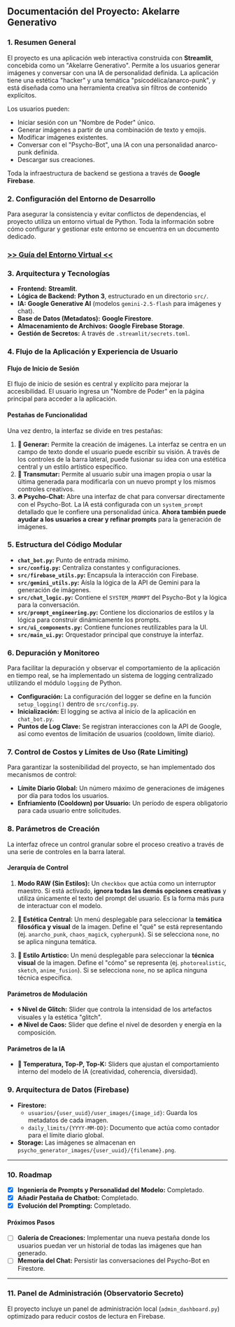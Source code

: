 ## Documentación del Proyecto: Akelarre Generativo

### 1. Resumen General

El proyecto es una aplicación web interactiva construida con **Streamlit**, concebida como un "Akelarre Generativo". Permite a los usuarios generar imágenes y conversar con una IA de personalidad definida. La aplicación tiene una estética "hacker" y una temática "psicodélica/anarco-punk", y está diseñada como una herramienta creativa sin filtros de contenido explícitos.

Los usuarios pueden:
- Iniciar sesión con un "Nombre de Poder" único.
- Generar imágenes a partir de una combinación de texto y emojis.
- Modificar imágenes existentes.
- Conversar con el "Psycho-Bot", una IA con una personalidad anarco-punk definida.
- Descargar sus creaciones.

Toda la infraestructura de backend se gestiona a través de **Google Firebase**.

### 2. Configuración del Entorno de Desarrollo

Para asegurar la consistencia y evitar conflictos de dependencias, el proyecto utiliza un entorno virtual de Python. Toda la información sobre cómo configurar y gestionar este entorno se encuentra en un documento dedicado.

### [**>> Guía del Entorno Virtual <<**](./VIRTUAL_ENV.md)

### 3. Arquitectura y Tecnologías

- **Frontend:** **Streamlit**.
- **Lógica de Backend:** **Python 3**, estructurado en un directorio `src/`.
- **IA:** **Google Generative AI** (modelos `gemini-2.5-flash` para imágenes y chat).
- **Base de Datos (Metadatos):** **Google Firestore**.
- **Almacenamiento de Archivos:** **Google Firebase Storage**.
- **Gestión de Secretos:** A través de `.streamlit/secrets.toml`.

### 4. Flujo de la Aplicación y Experiencia de Usuario

#### Flujo de Inicio de Sesión
El flujo de inicio de sesión es central y explícito para mejorar la accesibilidad. El usuario ingresa un "Nombre de Poder" en la página principal para acceder a la aplicación.

#### Pestañas de Funcionalidad
Una vez dentro, la interfaz se divide en tres pestañas:
1.  **🎨 Generar:** Permite la creación de imágenes. La interfaz se centra en un campo de texto donde el usuario puede escribir su visión. A través de los controles de la barra lateral, puede fusionar su idea con una estética central y un estilo artístico específico.
2.  **🔄 Transmutar:** Permite al usuario subir una imagen propia o usar la última generada para modificarla con un nuevo prompt y los mismos controles creativos.
3.  **🔥 Psycho-Chat:** Abre una interfaz de chat para conversar directamente con el Psycho-Bot. La IA está configurada con un `system_prompt` detallado que le confiere una personalidad única. **Ahora también puede ayudar a los usuarios a crear y refinar prompts** para la generación de imágenes.

### 5. Estructura del Código Modular

-   **`chat_bot.py`:** Punto de entrada mínimo.
-   **`src/config.py`:** Centraliza constantes y configuraciones.
-   **`src/firebase_utils.py`:** Encapsula la interacción con Firebase.
-   **`src/gemini_utils.py`:** Aísla la lógica de la API de Gemini para la generación de imágenes.
-   **`src/chat_logic.py`:** Contiene el `SYSTEM_PROMPT` del Psycho-Bot y la lógica para la conversación.
-   **`src/prompt_engineering.py`:** Contiene los diccionarios de estilos y la lógica para construir dinámicamente los prompts.
-   **`src/ui_components.py`:** Contiene funciones reutilizables para la UI.
-   **`src/main_ui.py`:** Orquestador principal que construye la interfaz.

### 6. Depuración y Monitoreo

Para facilitar la depuración y observar el comportamiento de la aplicación en tiempo real, se ha implementado un sistema de logging centralizado utilizando el módulo `logging` de Python.

-   **Configuración:** La configuración del logger se define en la función `setup_logging()` dentro de `src/config.py`.
-   **Inicialización:** El logging se activa al inicio de la aplicación en `chat_bot.py`.
-   **Puntos de Log Clave:** Se registran interacciones con la API de Google, así como eventos de limitación de usuarios (cooldown, límite diario).

### 7. Control de Costos y Límites de Uso (Rate Limiting)

Para garantizar la sostenibilidad del proyecto, se han implementado dos mecanismos de control:

-   **Límite Diario Global:** Un número máximo de generaciones de imágenes por día para todos los usuarios.
-   **Enfriamiento (Cooldown) por Usuario:** Un período de espera obligatorio para cada usuario entre solicitudes.

### 8. Parámetros de Creación

La interfaz ofrece un control granular sobre el proceso creativo a través de una serie de controles en la barra lateral.

#### Jerarquía de Control

1.  **Modo RAW (Sin Estilos):** Un `checkbox` que actúa como un interruptor maestro. Si está activado, **ignora todas las demás opciones creativas** y utiliza únicamente el texto del prompt del usuario. Es la forma más pura de interactuar con el modelo.

2.  **🧠 Estética Central:** Un menú desplegable para seleccionar la **temática filosófica y visual** de la imagen. Define el "qué" se está representando (ej. `anarcho_punk`, `chaos_magick`, `cypherpunk`). Si se selecciona `none`, no se aplica ninguna temática.

3.  **🎨 Estilo Artístico:** Un menú desplegable para seleccionar la **técnica visual** de la imagen. Define el "cómo" se representa (ej. `photorealistic`, `sketch`, `anime_fusion`). Si se selecciona `none`, no se aplica ninguna técnica específica.

#### Parámetros de Modulación

-   **🌀 Nivel de Glitch:** Slider que controla la intensidad de los artefactos visuales y la estética "glitch".
-   **🔥 Nivel de Caos:** Slider que define el nivel de desorden y energía en la composición.

#### Parámetros de la IA

-   **🤖 Temperatura, Top-P, Top-K:** Sliders que ajustan el comportamiento interno del modelo de IA (creatividad, coherencia, diversidad).

### 9. Arquitectura de Datos (Firebase)

-   **Firestore:**
    -   `usuarios/{user_uuid}/user_images/{image_id}`: Guarda los metadatos de cada imagen.
    -   `daily_limits/{YYYY-MM-DD}`: Documento que actúa como contador para el límite diario global.
-   **Storage:** Las imágenes se almacenan en `psycho_generator_images/{user_uuid}/{filename}.png`.

---

### 10. Roadmap

-   [x] **Ingeniería de Prompts y Personalidad del Modelo:** Completado.
-   [x] **Añadir Pestaña de Chatbot:** Completado.
-   [x] **Evolución del Prompting:** Completado.

#### Próximos Pasos
-   [ ] **Galería de Creaciones:** Implementar una nueva pestaña donde los usuarios puedan ver un historial de todas las imágenes que han generado.
-   [ ] **Memoria del Chat:** Persistir las conversaciones del Psycho-Bot en Firestore.

---

### 11. Panel de Administración (Observatorio Secreto)

El proyecto incluye un panel de administración local (`admin_dashboard.py`) optimizado para reducir costos de lectura en Firebase.